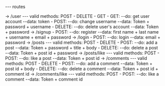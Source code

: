 --- routes

-> /user
--- valid methods: POST - DELETE - GET
    - GET:
    --do: get user account
    --data: token
    - POST: 
    --do: change username 
    --data: Token + password + username
    - DELETE: 
    --do: delete user's account
    --data: Token + password
-> /signup
    - POST: 
    --do: register 
    --data: first name + last name + username + email + password
-> /login
    - POST: 
    --do: login 
    --data: email + password
-> /posts
    --- valid methods: POST - DELETE
    - POST: 
    --do: add a post
    --data: Token + password + title + body
    - DELETE: 
    --do: delete a post
    --data: Token + post id + password
-> /posts/like
    --- valid methods: POST
    - POST: 
    --do: like a post
    --data: Token + post id
-> /comments
    --- valid methods: POST - DELETE
    - POST: 
    --do: add a comment
    --data: Token + post id + body
    - DELETE: 
    --do: delete a comment
    --data: Token + post id + comment id
-> /comments/like
    --- valid methods: POST
    - POST: 
    --do: like a comment
    --data: Token + comment id